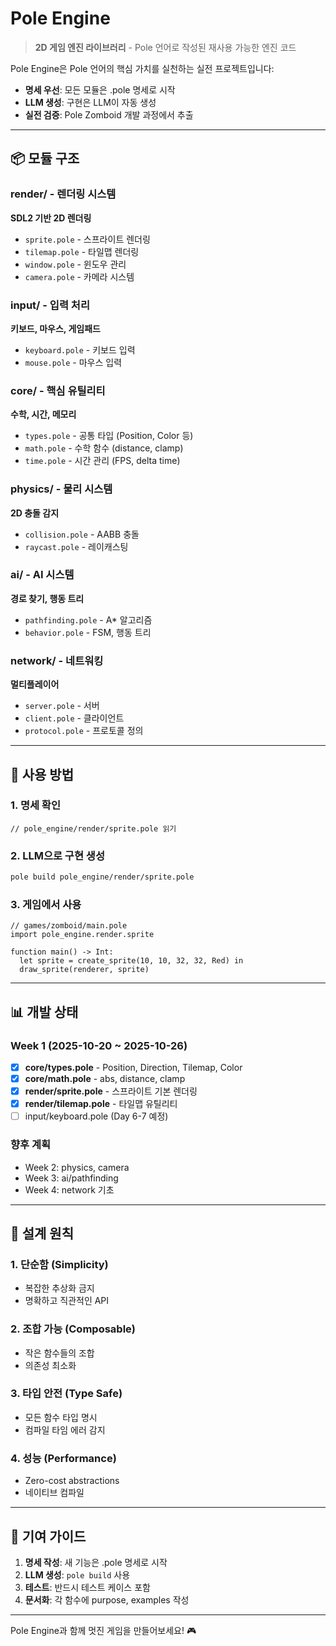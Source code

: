 # Pole Engine

> **2D 게임 엔진 라이브러리** - Pole 언어로 작성된 재사용 가능한 엔진 코드

Pole Engine은 Pole 언어의 핵심 가치를 실천하는 실전 프로젝트입니다:
- **명세 우선**: 모든 모듈은 .pole 명세로 시작
- **LLM 생성**: 구현은 LLM이 자동 생성
- **실전 검증**: Pole Zomboid 개발 과정에서 추출

---

## 📦 모듈 구조

### render/ - 렌더링 시스템
**SDL2 기반 2D 렌더링**
- `sprite.pole` - 스프라이트 렌더링
- `tilemap.pole` - 타일맵 렌더링
- `window.pole` - 윈도우 관리
- `camera.pole` - 카메라 시스템

### input/ - 입력 처리
**키보드, 마우스, 게임패드**
- `keyboard.pole` - 키보드 입력
- `mouse.pole` - 마우스 입력

### core/ - 핵심 유틸리티
**수학, 시간, 메모리**
- `types.pole` - 공통 타입 (Position, Color 등)
- `math.pole` - 수학 함수 (distance, clamp)
- `time.pole` - 시간 관리 (FPS, delta time)

### physics/ - 물리 시스템
**2D 충돌 감지**
- `collision.pole` - AABB 충돌
- `raycast.pole` - 레이캐스팅

### ai/ - AI 시스템
**경로 찾기, 행동 트리**
- `pathfinding.pole` - A* 알고리즘
- `behavior.pole` - FSM, 행동 트리

### network/ - 네트워킹
**멀티플레이어**
- `server.pole` - 서버
- `client.pole` - 클라이언트
- `protocol.pole` - 프로토콜 정의

---

## 🚀 사용 방법

### 1. 명세 확인
```pole
// pole_engine/render/sprite.pole 읽기
```

### 2. LLM으로 구현 생성
```bash
pole build pole_engine/render/sprite.pole
```

### 3. 게임에서 사용
```pole
// games/zomboid/main.pole
import pole_engine.render.sprite

function main() -> Int:
  let sprite = create_sprite(10, 10, 32, 32, Red) in
  draw_sprite(renderer, sprite)
```

---

## 📊 개발 상태

### Week 1 (2025-10-20 ~ 2025-10-26)
- [x] **core/types.pole** - Position, Direction, Tilemap, Color
- [x] **core/math.pole** - abs, distance, clamp
- [x] **render/sprite.pole** - 스프라이트 기본 렌더링
- [x] **render/tilemap.pole** - 타일맵 유틸리티
- [ ] input/keyboard.pole (Day 6-7 예정)

### 향후 계획
- Week 2: physics, camera
- Week 3: ai/pathfinding
- Week 4: network 기초

---

## 🎯 설계 원칙

### 1. 단순함 (Simplicity)
- 복잡한 추상화 금지
- 명확하고 직관적인 API

### 2. 조합 가능 (Composable)
- 작은 함수들의 조합
- 의존성 최소화

### 3. 타입 안전 (Type Safe)
- 모든 함수 타입 명시
- 컴파일 타임 에러 감지

### 4. 성능 (Performance)
- Zero-cost abstractions
- 네이티브 컴파일

---

## 📝 기여 가이드

1. **명세 작성**: 새 기능은 .pole 명세로 시작
2. **LLM 생성**: `pole build` 사용
3. **테스트**: 반드시 테스트 케이스 포함
4. **문서화**: 각 함수에 purpose, examples 작성

---

Pole Engine과 함께 멋진 게임을 만들어보세요! 🎮
